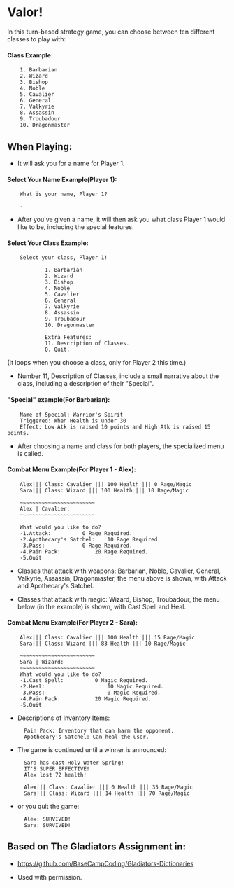 # Valor!


In this turn-based strategy game, you can choose between
ten different classes to play with:

#### Class Example:

        1. Barbarian
        2. Wizard
        3. Bishop
        4. Noble
        5. Cavalier
        6. General
        7. Valkyrie
        8. Assassin
        9. Troubadour
        10. Dragonmaster


## When Playing:

- It will ask you for a name for Player 1.

#### Select Your Name Example(Player 1):

        What is your name, Player 1?

        -

- After you've given a name, it will then ask you what class Player 1 would like to be, including the special features.

#### Select Your Class Example:

        Select your class, Player 1!

                1. Barbarian
                2. Wizard
                3. Bishop
                4. Noble
                5. Cavalier
                6. General
                7. Valkyrie
                8. Assassin
                9. Troubadour
                10. Dragonmaster

                Extra Features:
                11. Description of Classes.
                Q. Quit.

(It loops when you choose a class, only for Player 2 this time.)

- Number 11, Description of Classes, include a small narrative about the class, including a description of their "Special".

#### "Special" example(For Barbarian):

        Name of Special: Warrior's Spirit
        Triggered: When Health is under 30
        Effect: Low Atk is raised 10 points and High Atk is raised 15 points.

- After choosing a name and class for both players, the specialized menu is called.

#### Combat Menu Example(For Player 1 - Alex):

        Alex||| Class: Cavalier ||| 100 Health ||| 0 Rage/Magic
        Sara||| Class: Wizard ||| 100 Health ||| 10 Rage/Magic

        ~~~~~~~~~~~~~~~~~~~~~~~~
        Alex | Cavalier:
        ~~~~~~~~~~~~~~~~~~~~~~~~

        What would you like to do?
        -1.Attack:			0 Rage Required.
        -2.Apothecary's Satchel:	10 Rage Required.
        -3.Pass:			0 Rage Required.
        -4.Pain Pack:	        20 Rage Required.
        -5.Quit

- Classes that attack with weapons: Barbarian, Noble, Cavalier, General, Valkyrie, Assassin, Dragonmaster, the menu above is shown, with Attack and Apothecary's Satchel.

- Classes that attack with magic: Wizard, Bishop, Troubadour, the menu below (in the example) is shown, with Cast Spell and Heal.

#### Combat Menu Example(For Player 2 - Sara):

        Alex||| Class: Cavalier ||| 100 Health ||| 15 Rage/Magic
        Sara||| Class: Wizard ||| 83 Health ||| 10 Rage/Magic

        ~~~~~~~~~~~~~~~~~~~~~~~~
        Sara | Wizard:
        ~~~~~~~~~~~~~~~~~~~~~~~~
        What would you like to do?
        -1.Cast Spell:			0 Magic Required.
        -2.Heal:			        10 Magic Required.
        -3.Pass:			        0 Magic Required.
        -4.Pain Pack:			20 Magic Required.
        -5.Quit

- Descriptions of Inventory Items:

        Pain Pack: Inventory that can harm the opponent.
        Apothecary's Satchel: Can heal the user.

- The game is continued until a winner is announced:

        Sara has cast Holy Water Spring!
        IT'S SUPER EFFECTIVE!
        Alex lost 72 health!

        Alex||| Class: Cavalier ||| 0 Health ||| 35 Rage/Magic
        Sara||| Class: Wizard ||| 14 Health ||| 70 Rage/Magic



- or you quit the game:

        Alex: SURVIVED!
        Sara: SURVIVED!

## Based on The Gladiators Assignment in:
- https://github.com/BaseCampCoding/Gladiators-Dictionaries

- Used with permission.
